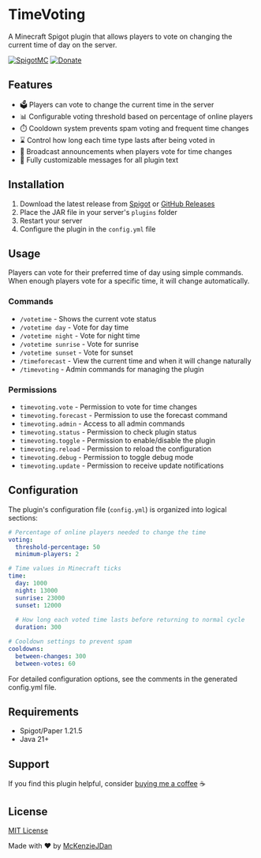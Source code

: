 # TimeVoting

A Minecraft Spigot plugin that allows players to vote on changing the current time of day on the server.

[![SpigotMC](https://img.shields.io/badge/SpigotMC-TimeVoting-orange)](https://www.spigotmc.org/resources/timevoting.122960/)
[![Donate](https://img.shields.io/badge/Donate-PayPal-blue.svg)](https://www.paypal.com/paypalme/mckenzio)

## Features

* 🗳️ Players can vote to change the current time in the server
* 📊 Configurable voting threshold based on percentage of online players
* ⏱️ Cooldown system prevents spam voting and frequent time changes
* ⌛ Control how long each time type lasts after being voted in
* 📢 Broadcast announcements when players vote for time changes
* 💬 Fully customizable messages for all plugin text

## Installation

1. Download the latest release from [Spigot](https://www.spigotmc.org/resources/timevoting.122960/) or [GitHub Releases](https://github.com/McKenzieJDan/TimeVoting/releases)
2. Place the JAR file in your server's `plugins` folder
3. Restart your server
4. Configure the plugin in the `config.yml` file

## Usage

Players can vote for their preferred time of day using simple commands. When enough players vote for a specific time, it will change automatically.

### Commands

* `/votetime` - Shows the current vote status
* `/votetime day` - Vote for day time
* `/votetime night` - Vote for night time
* `/votetime sunrise` - Vote for sunrise
* `/votetime sunset` - Vote for sunset
* `/timeforecast` - View the current time and when it will change naturally
* `/timevoting` - Admin commands for managing the plugin

### Permissions

* `timevoting.vote` - Permission to vote for time changes
* `timevoting.forecast` - Permission to use the forecast command
* `timevoting.admin` - Access to all admin commands
* `timevoting.status` - Permission to check plugin status
* `timevoting.toggle` - Permission to enable/disable the plugin
* `timevoting.reload` - Permission to reload the configuration
* `timevoting.debug` - Permission to toggle debug mode
* `timevoting.update` - Permission to receive update notifications

## Configuration

The plugin's configuration file (`config.yml`) is organized into logical sections:

```yaml
# Percentage of online players needed to change the time
voting:
  threshold-percentage: 50
  minimum-players: 2

# Time values in Minecraft ticks
time:
  day: 1000
  night: 13000
  sunrise: 23000
  sunset: 12000
  
  # How long each voted time lasts before returning to normal cycle
  duration: 300

# Cooldown settings to prevent spam
cooldowns:
  between-changes: 300
  between-votes: 60
```

For detailed configuration options, see the comments in the generated config.yml file.

## Requirements

- Spigot/Paper 1.21.5
- Java 21+

## Support

If you find this plugin helpful, consider [buying me a coffee](https://www.paypal.com/paypalme/mckenzio) ☕

## License

[MIT License](LICENSE)

Made with ❤️ by [McKenzieJDan](https://github.com/McKenzieJDan)